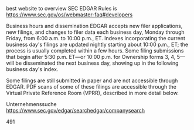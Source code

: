 best website to overview SEC EDGAR Rules is
https://www.sec.gov/os/webmaster-faq#developers

Business hours and dissemination
EDGAR accepts new filer applications, new filings, and changes to filer data each business day, Monday through Friday, from 6:00 a.m. to 10:00 p.m., ET.
 Indexes incorporating the current business day's filings are updated nightly starting about 10:00 p.m., ET; the process is usually completed within a few hours. 
 Some filing submissions that begin after 5:30 p.m. ET—or 10:00 p.m. for Ownership forms 3, 4, 5—will be disseminated the next business day, showing up in the following business day's index.

Some filings are still submitted in paper and are not accessible through EDGAR. PDF scans of some of these filings are accessible through the Virtual Private Reference Room (VPRR), described in more detail below.

Unternehmenssuche
https://www.sec.gov/edgar/searchedgar/companysearch

491